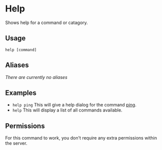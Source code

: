 # Help
Shows help for a command or catagory.

## Usage
`help [command]`

## Aliases
*There are currently no aliases*

## Examples
- `help ping` This will give a help dialog for the command [ping](/commands/info/ping).
- `help` This will display a list of all commands available.

## Permissions
For this command to work, you don't require any extra permissions within the server.